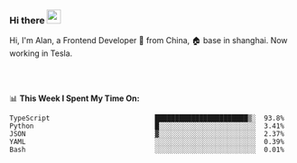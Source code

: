 ### Hi there <img src="https://media.giphy.com/media/hvRJCLFzcasrR4ia7z/giphy.gif" width="25px">

<!-- ![visitors](https://visitor-badge.glitch.me/badge?page_id=dislfyer.dislfyer) -->

Hi, I'm Alan, a Frontend Developer 🚀 from China, 🏠 base in shanghai. Now working in Tesla.

<br/>
<br/>

📊 **This Week I Spent My Time On:**


<!--START_SECTION:waka-->

```text
TypeScript                          ███████████████████████▒░  93.8%
Python                              █░░░░░░░░░░░░░░░░░░░░░░░░  3.41%
JSON                                ▓░░░░░░░░░░░░░░░░░░░░░░░░  2.37%
YAML                                ░░░░░░░░░░░░░░░░░░░░░░░░░  0.39%
Bash                                ░░░░░░░░░░░░░░░░░░░░░░░░░  0.01%
```

<!--END_SECTION:waka-->

<!--
**About Me:**
 -->
